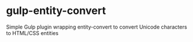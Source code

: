 gulp-entity-convert
===================

Simple Gulp plugin wrapping entity-convert to convert Unicode characters to HTML/CSS entities
